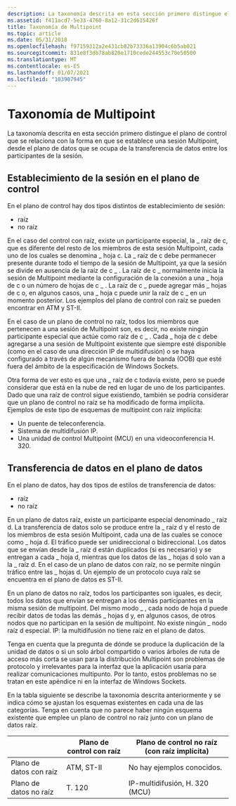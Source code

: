 ```yaml
---
description: La taxonomía descrita en esta sección primero distingue el plano de control que se relaciona con la forma en que se establece una sesión Multipoint, desde el plano de datos que se ocupa de la transferencia de datos entre los participantes de la sesión.
ms.assetid: f411acd7-5e33-4760-8a12-31c2d615426f
title: Taxonomía de Multipoint
ms.topic: article
ms.date: 05/31/2018
ms.openlocfilehash: f97159312a2e431cb82b73336a13904c6b5ab021
ms.sourcegitcommit: 831e8f3db78ab820e1710cede244553c70e50500
ms.translationtype: MT
ms.contentlocale: es-ES
ms.lasthandoff: 01/07/2021
ms.locfileid: "103907945"
---
```

# <a name="multipoint-taxonomy"></a>Taxonomía de Multipoint

La taxonomía descrita en esta sección primero distingue el plano de control que se relaciona con la forma en que se establece una sesión Multipoint, desde el plano de datos que se ocupa de la transferencia de datos entre los participantes de la sesión.

## <a name="session-establishment-in-the-control-plane"></a>Establecimiento de la sesión en el plano de control

En el plano de control hay dos tipos distintos de establecimiento de sesión:

-   raíz
-   no raíz

En el caso del control con raíz, existe un participante especial, la \_ raíz de c, que es diferente del resto de los miembros de esta sesión Multipoint, cada uno de los cuales se denomina \_ hoja c. La \_ raíz de c debe permanecer presente durante todo el tiempo de la sesión de Multipoint, ya que la sesión se divide en ausencia de la raíz de c \_ . La raíz de c \_ normalmente inicia la sesión de Multipoint mediante la configuración de la conexión a una \_ hoja de c o un número de hojas de c \_ . La raíz de c \_ puede agregar más \_ hojas de c o, en algunos casos, una \_ hoja c puede unir la raíz de c \_ en un momento posterior. Los ejemplos del plano de control con raíz se pueden encontrar en ATM y ST-II.

En el caso de un plano de control no raíz, todos los miembros que pertenecen a una sesión de Multipoint son, es decir, no existe ningún participante especial que actúe como raíz de c \_ . Cada \_ hoja de c debe agregarse a una sesión de Multipoint existente que siempre esté disponible (como en el caso de una dirección IP de multidifusión) o se haya configurado a través de algún mecanismo fuera de banda (OOB) que esté fuera del ámbito de la especificación de Windows Sockets.

Otra forma de ver esto es que una \_ raíz de c todavía existe, pero se puede considerar que está en la nube de red en lugar de uno de los participantes. Dado que una raíz de control sigue existiendo, también se podría considerar que un plano de control no raíz se ha modificado de forma implícita. Ejemplos de este tipo de esquemas de multipoint con raíz implícita:

-   Un puente de teleconferencia.
-   Sistema de multidifusión IP.
-   Una unidad de control Multipoint (MCU) en una videoconferencia H. 320.

## <a name="data-transfer-in-the-data-plane"></a>Transferencia de datos en el plano de datos

En el plano de datos, hay dos tipos de estilos de transferencia de datos:

-   raíz
-   no raíz

En un plano de datos raíz, existe un participante especial denominado \_ raíz d. La transferencia de datos solo se produce entre la \_ raíz d y el resto de los miembros de esta sesión Multipoint, cada una de las cuales se conoce como \_ hoja d. El tráfico puede ser unidireccional o bidireccional. Los datos que se envían desde la \_ raíz d están duplicados (si es necesario) y se entregan a cada \_ hoja d, mientras que los datos de las \_ hojas d solo van a la \_ raíz d. En el caso de un plano de datos con raíz, no se permite ningún tráfico entre las \_ hojas d. Un ejemplo de un protocolo cuya raíz se encuentra en el plano de datos es ST-II.

En un plano de datos no raíz, todos los participantes son iguales, es decir, todos los datos que envían se entregan a los demás participantes en la misma sesión de multipoint. Del mismo modo \_ , cada nodo de hoja d puede recibir datos de todas las demás \_ hojas d y, en algunos casos, de otros nodos que no participan en la sesión de multipoint. No existe ningún \_ nodo raíz d especial. IP: la multidifusión no tiene raíz en el plano de datos.

Tenga en cuenta que la pregunta de dónde se produce la duplicación de la unidad de datos o si un solo árbol compartido o varios árboles de ruta de acceso más corta se usan para la distribución Multipoint son problemas de protocolo y irrelevantes para la interfaz que la aplicación usaría para realizar comunicaciones multipunto. Por lo tanto, estos problemas no se tratan en este apéndice ni en la interfaz de Windows Sockets.

En la tabla siguiente se describe la taxonomía descrita anteriormente y se indica cómo se ajustan los esquemas existentes en cada una de las categorías. Tenga en cuenta que no parece haber ningún esquema existente que emplee un plano de control no raíz junto con un plano de datos raíz.

|                      | Plano de control con raíz | Plano de control no raíz (con raíz implícita) |
|----------------------|----------------------|-------------------------------------------|
| Plano de datos con raíz    | ATM, ST-II           | No hay ejemplos conocidos.                        |
| Plano de datos no raíz | T. 120                | IP-multidifusión, H. 320 (MCU)                 |



 

 

 



